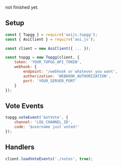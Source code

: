 not finished yet.

## Setup
```javascript
const { Topgg } = require('aoijs.topgg');
const { AoiClient } = require('aoi.js');

const client = new AoiClient({ ... });

const topgg = new Topgg(client, {
    token: 'YOUR_TOPGG_API_TOKEN',
    webhook: {
        endpoint: '/webhook or whatever you want',
        authorization: 'WEBHOOK_AUTHORIZATION',
        port: 'YOUR_SERVER_PORT'
    }
});
```

## Vote Events
```javascript
topgg.voteEvent('botVote', {
    channel: 'LOG_CHANNEL_ID',
    code: '$username just voted!'
});
```

## Handlers
```javascript
client.loadVoteEvents('./votes', true);
```
